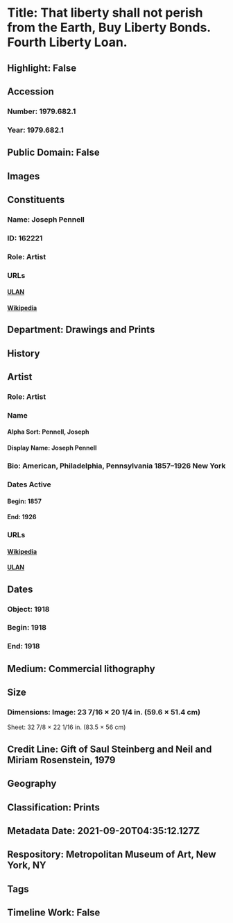 # Title: That liberty shall not perish from the Earth, Buy Liberty Bonds. Fourth Liberty Loan.
## Highlight: False
## Accession
### Number: 1979.682.1
### Year: 1979.682.1
## Public Domain: False
## Images
## Constituents
### Name: Joseph Pennell
### ID: 162221
### Role: Artist
### URLs
#### [ULAN](http://vocab.getty.edu/page/ulan/500020707)
#### [Wikipedia](https://www.wikidata.org/wiki/Q1389068)
## Department: Drawings and Prints
## History
## Artist
### Role: Artist
### Name
#### Alpha Sort: Pennell, Joseph
#### Display Name: Joseph Pennell
### Bio: American, Philadelphia, Pennsylvania 1857–1926 New York
### Dates Active
#### Begin: 1857
#### End: 1926
### URLs
#### [Wikipedia](https://www.wikidata.org/wiki/Q1389068)
#### [ULAN](http://vocab.getty.edu/page/ulan/500020707)
## Dates
### Object: 1918
### Begin: 1918
### End: 1918
## Medium: Commercial lithography
## Size
### Dimensions: Image: 23 7/16 × 20 1/4 in. (59.6 × 51.4 cm)
Sheet: 32 7/8 × 22 1/16 in. (83.5 × 56 cm)
## Credit Line: Gift of Saul Steinberg and Neil and Miriam Rosenstein, 1979
## Geography
## Classification: Prints
## Metadata Date: 2021-09-20T04:35:12.127Z
## Respository: Metropolitan Museum of Art, New York, NY
## Tags
## Timeline Work: False